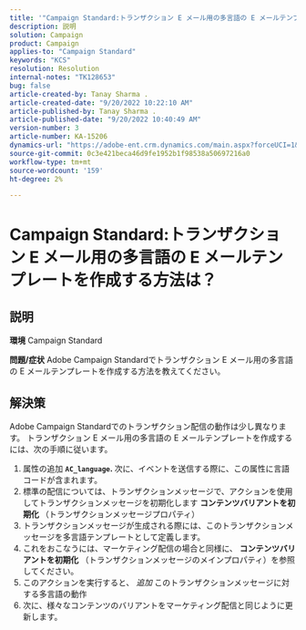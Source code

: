 ```yaml
---
title: '"Campaign Standard:トランザクション E メール用の多言語の E メールテンプレートを作成する方法は？」'
description: 説明
solution: Campaign
product: Campaign
applies-to: "Campaign Standard"
keywords: "KCS"
resolution: Resolution
internal-notes: "TK128653"
bug: false
article-created-by: Tanay Sharma .
article-created-date: "9/20/2022 10:22:10 AM"
article-published-by: Tanay Sharma .
article-published-date: "9/20/2022 10:40:49 AM"
version-number: 3
article-number: KA-15206
dynamics-url: "https://adobe-ent.crm.dynamics.com/main.aspx?forceUCI=1&pagetype=entityrecord&etn=knowledgearticle&id=da09ec12-ce38-ed11-9db1-002248086735"
source-git-commit: 0c3e421beca46d9fe1952b1f98538a50697216a0
workflow-type: tm+mt
source-wordcount: '159'
ht-degree: 2%

---
```


# Campaign Standard:トランザクション E メール用の多言語の E メールテンプレートを作成する方法は？

## 説明

<b>環境</b>
Campaign Standard


<b>問題/症状</b>
Adobe Campaign Standardでトランザクション E メール用の多言語の E メールテンプレートを作成する方法を教えてください。


## 解決策




Adobe Campaign Standardでのトランザクション配信の動作は少し異なります。 トランザクション E メール用の多言語の E メールテンプレートを作成するには、次の手順に従います。



1. 属性の追加 <b>`AC_language`. </b>次に、イベントを送信する際に、この属性に言語コードが含まれます。
2. 標準の配信については、トランザクションメッセージで、アクションを使用してトランザクションメッセージを初期化します <b>コンテンツバリアントを初期化 </b>（トランザクションメッセージプロパティ）
3. トランザクションメッセージが生成される際には、このトランザクションメッセージを多言語テンプレートとして定義します。
4. これをおこなうには、マーケティング配信の場合と同様に、 <b>コンテンツバリアントを初期化</b> （トランザクションメッセージのメインプロパティ）を参照してください。
5. このアクションを実行すると、 *追加* このトランザクションメッセージに対する多言語の動作
6. 次に、様々なコンテンツのバリアントをマーケティング配信と同じように更新します。

